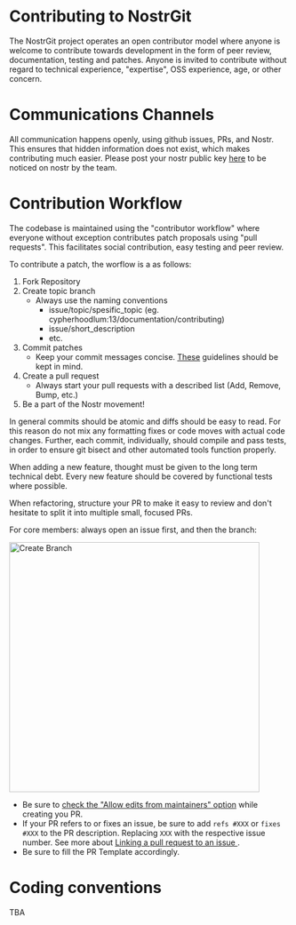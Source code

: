 # Contributing to NostrGit

The NostrGit project operates an open contributor model where anyone is welcome to contribute towards development in the form of peer review, documentation, testing and patches.
Anyone is invited to contribute without regard to technical experience, "expertise", OSS experience, age, or other concern.

# Communications Channels

All communication happens openly, using github issues, PRs, and Nostr. This ensures that hidden information does not exist, which makes contributing much easier. Please post your nostr public key [here](https://github.com/NostrGit/NostrGit/issues/19) to be noticed on nostr by the team.

# Contribution Workflow

The codebase is maintained using the "contributor workflow" where everyone without exception contributes patch proposals using "pull requests". This facilitates social contribution, easy testing and peer review.

To contribute a patch, the worflow is a as follows:

1. Fork Repository
2. Create topic branch
    - Always use the naming conventions
        - issue/topic/spesific_topic (eg. cypherhoodlum:13/documentation/contributing)
        - issue/short_description
        - etc.
3. Commit patches
    - Keep your commit messages concise. [These](https://chris.beams.io/posts/git-commit/) guidelines should be kept in mind.
4. Create a pull request
    - Always start your pull requests with a described list (Add, Remove, Bump, etc.)
5. Be a part of the Nostr movement!


In general commits should be atomic and diffs should be easy to read. For this reason do not mix any formatting fixes or code moves with actual code changes. Further, each commit, individually, should compile and pass tests, in order to ensure git bisect and other automated tools function properly.

When adding a new feature, thought must be given to the long term technical debt. Every new feature should be covered by functional tests where possible.

When refactoring, structure your PR to make it easy to review and don't hesitate to split it into multiple small, focused PRs.

For core members: always open an issue first, and then the branch:

<img src="https://user-images.githubusercontent.com/8019099/222988401-6528471b-8490-4ddf-b54c-4e8b7675a6a8.jpg" alt="Create Branch" width="450px" height="auto" />

- Be sure to [check the "Allow edits from maintainers" option](https://docs.github.com/en/pull-requests/collaborating-with-pull-requests/working-with-forks/allowing-changes-to-a-pull-request-branch-created-from-a-fork) while creating you PR.
- If your PR refers to or fixes an issue, be sure to add `refs #XXX` or `fixes #XXX` to the PR description. Replacing `XXX` with the respective issue number. See more about [Linking a pull request to an issue
  ](https://docs.github.com/en/issues/tracking-your-work-with-issues/linking-a-pull-request-to-an-issue).
- Be sure to fill the PR Template accordingly.

# Coding conventions

TBA

